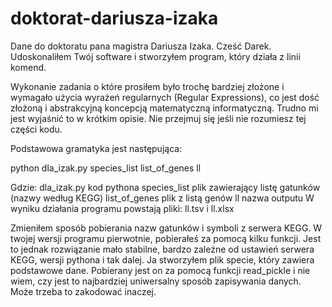 # doktorat-dariusza-izaka
Dane do doktoratu pana magistra Dariusza Izaka. Cześć Darek. Udoskonaliłem Twój software i stworzyłem program, który działa z linii komend.

Wykonanie zadania o które prosiłem było trochę bardziej złożone i wymagało użycia wyrażeń regularnych (Regular Expressions), co jest dość złożoną i abstrakcyjną koncepcją matematyczną informatyczną. Trudno mi jest wyjaśnić to w krótkim opisie. Nie przejmuj się jeśli nie rozumiesz tej części kodu.

Podstawowa gramatyka jest następująca:

python dla_izak.py species_list list_of_genes ll

Gdzie: dla_izak.py kod pythona species_list plik zawierający listę gatunków (nazwy według KEGG) list_of_genes plik z listą genów ll nazwa outputu W wyniku działania programu powstają pliki: ll.tsv i ll.xlsx

Zmieniłem sposób pobierania nazw gatunków i symboli z serwera KEGG. W twojej wersji programu pierwotnie, pobierałeś za pomocą kilku funkcji. Jest to jednak rozwiązanie mało stabilne, bardzo zależne od ustawień serwera KEGG, wersji pythona i tak dalej. Ja stworzyłem plik specie, który zawiera podstawowe dane. Pobierany jest on za pomocą funkcji read_pickle i nie wiem, czy jest to najbardziej uniwersalny sposób zapisywania danych. Może trzeba to zakodować inaczej.
